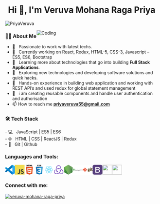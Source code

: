 <h1 align="center">Hi 👋, I'm Veruva Mohana Raga Priya</h1>

<p align="left"> <img src="https://komarev.com/ghpvc/?username=PriyaVeruva&label=Profile%20views&color=129e00&style=plastic" alt="PriyaVeruva" /> </p>

<img align="right" alt="Coding" width="400" src="https://cdn.dribbble.com/users/2646423/screenshots/5507196/computer.gif">

### 👩‍💻 About Me
- 🌱 &nbsp;  Passionate to work with latest techs.
- 🔭 &nbsp; Currently working on React, Redux, HTML-5, CSS-3, Javascript – ES5, ES6, Bootstrap
- 🌱 &nbsp; Learning more about technologies that go into building **Full Stack Applications**.
- 🤔 &nbsp; Exploring new technologies and developing software solutions and quick hacks.
- 🌱 &nbsp; Hands-on experience in building web application and working with REST API’s and used redux for global statement management 
- 🌱 &nbsp; i am creating reusable components and handle user authentication and authorisation
- 📫 How to reach me **priyaveruva55@gmail.com**

<h3>🛠 Tech Stack</h3>
- 💻 &nbsp; JavaScript | ES5 | ES6
<br/>
- 🌐 &nbsp; HTML | CSS | ReactJS | Redux
<br/>
- 🔧 &nbsp; Git | Github
<br/>

### Languages and Tools:
<img align="left" height="32" width="32" src="https://raw.githubusercontent.com/github/explore/80688e429a7d4ef2fca1e82350fe8e3517d3494d/topics/visual-studio-code/visual-studio-code.png" />
<img align="left" height="32" width="32" src="https://raw.githubusercontent.com/github/explore/80688e429a7d4ef2fca1e82350fe8e3517d3494d/topics/javascript/javascript.png" />
<img align="left" height="32" width="32" src="https://raw.githubusercontent.com/github/explore/80688e429a7d4ef2fca1e82350fe8e3517d3494d/topics/html/html.png" />
<img align="left" height="32" width="32" src="https://raw.githubusercontent.com/github/explore/80688e429a7d4ef2fca1e82350fe8e3517d3494d/topics/css/css.png" />
<img align="left" height="32" width="32" src="https://raw.githubusercontent.com/github/explore/80688e429a7d4ef2fca1e82350fe8e3517d3494d/topics/react/react.png" />
<img align="left" height="32" width="32" src="https://raw.githubusercontent.com/github/explore/80688e429a7d4ef2fca1e82350fe8e3517d3494d/topics/redux/redux.png" />
<img align="left" height="32" width="32" src="https://raw.githubusercontent.com/github/explore/80688e429a7d4ef2fca1e82350fe8e3517d3494d/topics/nodejs/nodejs.png" />
<img align="left" height="32" width="32" src="https://raw.githubusercontent.com/github/explore/80688e429a7d4ef2fca1e82350fe8e3517d3494d/topics/mongodb/mongodb.png" />
<img align="left" height="32" width="32" src="https://raw.githubusercontent.com/github/explore/80688e429a7d4ef2fca1e82350fe8e3517d3494d/topics/git/git.png" />
<img align="left" height="32" width="32" src="https://raw.githubusercontent.com/github/explore/80688e429a7d4ef2fca1e82350fe8e3517d3494d/topics/bootstrap/bootstrap.png" />
<img align="left" style="color:#0081CB;" height="32" width="32" src="https://simpleicons.org/icons/material-ui.svg" />
<img align="left" height="32" width="32" src="https://cdn.jsdelivr.net/npm/simple-icons@v3/icons/github.svg" />
<br/>
<br/>

<h3 align="left">Connect with me:</h3>
<p align="left">
<a href="https://www.linkedin.com/in/veruva-mohana-raga-priya-58823517b/" target="blank"><img align="center" src="https://cdn.jsdelivr.net/npm/simple-icons@3.0.1/icons/linkedin.svg" alt="veruva-mohana-raga-priya" height="30" width="40" /></a>
</p>


<!---
PriyaVeruva/PriyaVeruva is a ✨ special ✨ repository because its `README.md` (this file) appears on your GitHub profile.
You can click the Preview link to take a look at your changes.
--->
